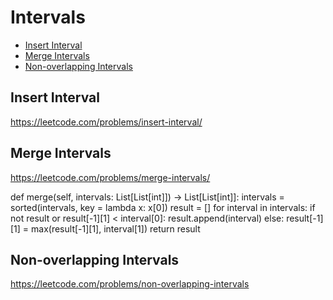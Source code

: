 # Intervals

+ [Insert Interval](#insert-interval)
+ [Merge Intervals](#merge-intervals)
+ [Non-overlapping Intervals](#non-overlapping-intervals)

## Insert Interval

https://leetcode.com/problems/insert-interval/

## Merge Intervals

https://leetcode.com/problems/merge-intervals/

  def merge(self, intervals: List[List[int]]) -> List[List[int]]:
        intervals = sorted(intervals, key = lambda x: x[0])
        result = []
        for interval in intervals:
            if not result or result[-1][1] < interval[0]:
                result.append(interval)
            else:
                result[-1][1] = max(result[-1][1], interval[1])
        return result

## Non-overlapping Intervals

https://leetcode.com/problems/non-overlapping-intervals
